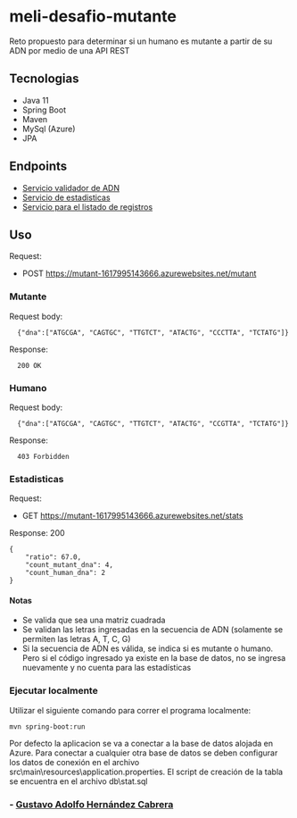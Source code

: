 # meli-desafio-mutante

Reto propuesto para determinar si un humano es mutante a partir de su ADN por medio de una API REST 

## Tecnologias
* Java 11
* Spring Boot
* Maven
* MySql (Azure)
* JPA

## Endpoints

- [Servicio validador de ADN](https://mutant-1617995143666.azurewebsites.net/mutant)
- [Servicio de estadisticas](https://mutant-1617995143666.azurewebsites.net/stats)
- [Servicio para el listado de registros](https://mutant-1617995143666.azurewebsites.net/list)

## Uso

Request: 
- POST https://mutant-1617995143666.azurewebsites.net/mutant

### Mutante

Request body:

```
  {"dna":["ATGCGA", "CAGTGC", "TTGTCT", "ATACTG", "CCCTTA", "TCTATG"]}
```

Response:

```
  200 OK
```

### Humano

Request body:

```
  {"dna":["ATGCGA", "CAGTGC", "TTGTCT", "ATACTG", "CCGTTA", "TCTATG"]}
```

Response:

```
  403 Forbidden
```

### Estadisticas

Request: 
- GET https://mutant-1617995143666.azurewebsites.net/stats

Response: 200

```
{
    "ratio": 67.0,
    "count_mutant_dna": 4,
    "count_human_dna": 2
}
```

#### Notas

- Se valida que sea una matriz cuadrada
- Se validan las letras ingresadas en la secuencia de ADN (solamente se permiten las letras A, T, C, G)
- Si la secuencia de ADN es válida, se indica si es mutante o humano. Pero si el código ingresado ya existe en la base de datos, no se ingresa nuevamente y no cuenta para las estadísticas

### Ejecutar localmente

Utilizar el siguiente comando para correr el programa localmente:

```
mvn spring-boot:run
```

Por defecto la aplicacion se va a conectar a la base de datos alojada en Azure. Para conectar a cualquier otra base de datos se deben configurar los datos de conexión en el archivo src\main\resources\application.properties. El script de creación de la tabla se encuentra en el archivo db\stat.sql


### - [Gustavo Adolfo Hernández Cabrera](gustavhc@gmail.com)

